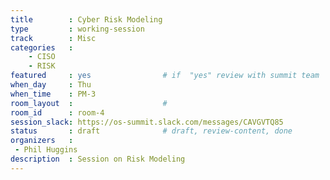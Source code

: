 ```yaml
---
title        : Cyber Risk Modeling
type         : working-session
track        : Misc
categories   :
    - CISO
    - RISK
featured     : yes                # if  "yes" review with summit team
when_day     : Thu
when_time    : PM-3
room_layout  :                    #
room_id      : room-4
session_slack: https://os-summit.slack.com/messages/CAVGVTQ85
status       : draft              # draft, review-content, done
organizers   :
 - Phil Huggins
description  : Session on Risk Modeling
---
```


<!--(add intro)

## Why

## What

Current Security Risk Management is Broken

There is a lot of complexity and uncertainty in cyber risk.
Current practice tends to hide uncertainty and present certainty.

We use Ordinal Scales (Red, Amber, Green / High, Medium, Low / 1,2,3,4,5 etc) rather than Cardinal measures (£ or %).
Is a red x red risk a really red risk? Twice as bad? Three times as bad?
We then assign numerical values to support ‘risk arithmetic’ (5 x 5 = 25 /2.5 = risk score)
OWASP Risk Rating Methodology (Risk Factors / Ordinal Scales)

We then use risk matrices that arbitrarily identify an ordinal boundary as the ‘risk appetite’. (Amber =Good, red = Bad).

By assigning a single value to probability and impact we are communicating a level of certainty about the outcome we don’t really have.

People are individually poor at prediction
Hedgehogs / Foxes / Superpredictors

We are awash with data about cyber events but few documented robust statistical methods deployed. 

The solutions are well known by other risk professions

Quantitative Risk Approaches

Probability of event
Range of outcomes (lognormal distribution)
Monte Carlo Simulation
Loss Exceedance Curves <- Business understands these
FAIR / OpenFAIR

Prediction Approaches
Risk Panels
Averaged predictions
Feedback !!!!!!!!!
Brier Scores 
Base Rate Data
Calibration

References:
Dan Geer
Doug Hubbard
Philip Tetlock
Jack Jones
Ryan Huber


## Outcomes

## Who

## References-->
